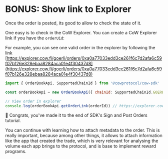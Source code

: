 # BONUS: Show link to Explorer

Once the order is posted, its good to allow to check the state of it.

One easy is to check in the CoW Explorer. You can create a CoW Explorer link if you have the `orderUid`:

For example, you can see one valid order in the explorer by following the link [https://explorer.cow.fi/goerli/orders/0xa0a77033edd3ce261f6c7d2afa6c59f07b126e328ebaa8284aca01e4f30437d8](https://explorer.cow.fi/goerli/orders/0xa0a77033edd3ce261f6c7d2afa6c59f07b126e328ebaa8284aca01e4f30437d8)

```javascript
import { OrderBookApi, SupportedChainId } from '@cowprotocol/cow-sdk'

const orderBookApi = new OrderBookApi({ chainId: SupportedChainId.GOERLI })

// View order in explorer
console.log(orderBookApi.getOrderLink(orderId)) // https://explorer.cow.fi/goerli/orders/${orderId}
```

🍾 Congrats, you've made it to the end of SDK's Sign and Post Orders tutorial.

You can continue with learning how to attach metadata to the order. This is really important, because among other things, it allows to attach information like the app that created the trade, which is very relevant for analysing the volume each app brings to the protocol, and is base to implement reward programs.
